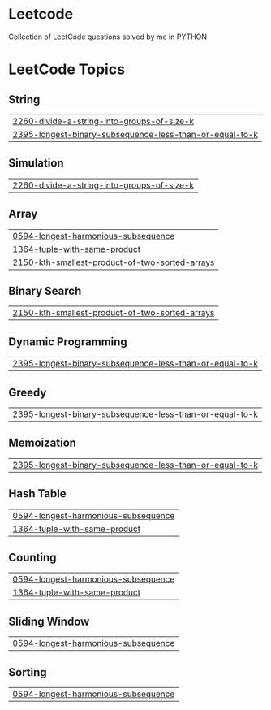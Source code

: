# Leetcode
Collection of LeetCode questions solved by me in PYTHON

<!---LeetCode Topics Start-->
# LeetCode Topics
## String
|  |
| ------- |
| [2260-divide-a-string-into-groups-of-size-k](https://github.com/jinen-rathore/Leetcode/tree/master/2260-divide-a-string-into-groups-of-size-k) |
| [2395-longest-binary-subsequence-less-than-or-equal-to-k](https://github.com/jinen-rathore/Leetcode/tree/master/2395-longest-binary-subsequence-less-than-or-equal-to-k) |
## Simulation
|  |
| ------- |
| [2260-divide-a-string-into-groups-of-size-k](https://github.com/jinen-rathore/Leetcode/tree/master/2260-divide-a-string-into-groups-of-size-k) |
## Array
|  |
| ------- |
| [0594-longest-harmonious-subsequence](https://github.com/jinen-rathore/Leetcode/tree/master/0594-longest-harmonious-subsequence) |
| [1364-tuple-with-same-product](https://github.com/jinen-rathore/Leetcode/tree/master/1364-tuple-with-same-product) |
| [2150-kth-smallest-product-of-two-sorted-arrays](https://github.com/jinen-rathore/Leetcode/tree/master/2150-kth-smallest-product-of-two-sorted-arrays) |
## Binary Search
|  |
| ------- |
| [2150-kth-smallest-product-of-two-sorted-arrays](https://github.com/jinen-rathore/Leetcode/tree/master/2150-kth-smallest-product-of-two-sorted-arrays) |
## Dynamic Programming
|  |
| ------- |
| [2395-longest-binary-subsequence-less-than-or-equal-to-k](https://github.com/jinen-rathore/Leetcode/tree/master/2395-longest-binary-subsequence-less-than-or-equal-to-k) |
## Greedy
|  |
| ------- |
| [2395-longest-binary-subsequence-less-than-or-equal-to-k](https://github.com/jinen-rathore/Leetcode/tree/master/2395-longest-binary-subsequence-less-than-or-equal-to-k) |
## Memoization
|  |
| ------- |
| [2395-longest-binary-subsequence-less-than-or-equal-to-k](https://github.com/jinen-rathore/Leetcode/tree/master/2395-longest-binary-subsequence-less-than-or-equal-to-k) |
## Hash Table
|  |
| ------- |
| [0594-longest-harmonious-subsequence](https://github.com/jinen-rathore/Leetcode/tree/master/0594-longest-harmonious-subsequence) |
| [1364-tuple-with-same-product](https://github.com/jinen-rathore/Leetcode/tree/master/1364-tuple-with-same-product) |
## Counting
|  |
| ------- |
| [0594-longest-harmonious-subsequence](https://github.com/jinen-rathore/Leetcode/tree/master/0594-longest-harmonious-subsequence) |
| [1364-tuple-with-same-product](https://github.com/jinen-rathore/Leetcode/tree/master/1364-tuple-with-same-product) |
## Sliding Window
|  |
| ------- |
| [0594-longest-harmonious-subsequence](https://github.com/jinen-rathore/Leetcode/tree/master/0594-longest-harmonious-subsequence) |
## Sorting
|  |
| ------- |
| [0594-longest-harmonious-subsequence](https://github.com/jinen-rathore/Leetcode/tree/master/0594-longest-harmonious-subsequence) |
<!---LeetCode Topics End-->